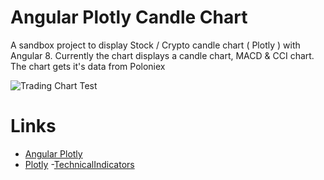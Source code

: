 # Angular Plotly Candle Chart

A sandbox project to display Stock / Crypto candle chart ( Plotly ) with Angular 8. Currently the chart displays a candle chart, MACD & CCI chart. The chart gets it's data from Poloniex

![Trading Chart Test](https://github.com/laredoza/AngularPlotlyCandleChart/blob/master/trading-chart.png?raw=true)

# Links
- [Angular Plotly](https://github.com/plotly/angular-plotly.js/blob/master/README.md)
- [Plotly](https://plot.ly/javascript/)
-[TechnicalIndicators](https://www.npmjs.com/package/technicalindicators)
